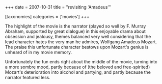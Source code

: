 +++
date = 2007-10-31
title = "revisiting 'Amadeus'"

[taxonomies]
categories = ['movies']
+++

The highlight of the movie is the narrator (played so well by F. Murray
Abraham, supported by great dialogue) in this enjoyable drama about
obsession and jealousy, themes balanced very well considering that the
lead character hates the very man he admires, Wolfgang Amadeus Mozart.
The praise this unfortunate character bestows upon Mozart's genius is
unheard of in my movie memory.

Unfortunately the fun ends right about the middle of the movie, turning
into a more sombre mood, partly because of (the beloved and
free-spirited) Mozart's deterioration into alcohol and partying, and
partly because the narrator featured less.
